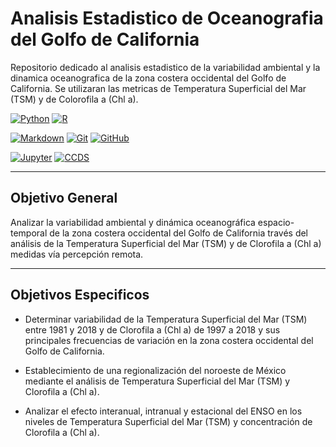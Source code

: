 # Analisis Estadistico de Oceanografia del Golfo de California

Repositorio dedicado al analisis estadistico de la variabilidad ambiental y la dinamica oceanografica de la zona costera occidental del Golfo de California. Se utilizaran las metricas de Temperatura Superficial del Mar (TSM) y de Colorofila a (Chl a).

[python-shield]: https://img.shields.io/badge/Python-3670A0?style=for-the-badge&logo=python&logoColor=ffdd54
[python-url]: https://www.python.org/

[r-shield]: https://img.shields.io/badge/R-276DC3?style=for-the-badge&logo=r&logoColor=white
[r-url]: https://www.r-project.org/

[md-shield]: https://img.shields.io/badge/Markdown-000?style=for-the-badge&logo=markdown
[md-url]: https://www.markdownguide.org/

[git-shield]: https://img.shields.io/badge/GIT-E44C30?style=for-the-badge&logo=git&logoColor=white
[git-url]: https://git-scm.com/

[github-shield]: https://img.shields.io/badge/GitHub-100000?style=for-the-badge&logo=github&logoColor=white
[github-url]: https://github.com/

[jupyter-shield]: https://img.shields.io/badge/Jupyter-Notebook-orange?style=for-the-badge&logo=jupyter
[jupyter-url]: https://jupyter.org/

[ccds-shield]: https://img.shields.io/badge/CCDS-Project%20template-328F97?style=for-the-badge&logo=cookiecutter
[ccds-url]: https://cookiecutter-data-science.drivendata.org/

[![Python][python-shield]][python-url]
[![R][r-shield]][r-url]

[![Markdown][md-shield]][md-url]
[![Git][git-shield]][git-url]
[![GitHub][github-shield]][github-url]

[![Jupyter][jupyter-shield]][jupyter-url]
[![CCDS][ccds-shield]][ccds-url]

---

## Objetivo General

Analizar la variabilidad ambiental y dinámica oceanográfica espacio-temporal de la zona costera occidental del Golfo de California través del análisis de la Temperatura Superficial del Mar (TSM) y de Clorofila a (Chl a) medidas vía percepción remota.

---

## Objetivos Especificos

- Determinar variabilidad de la Temperatura Superficial del Mar (TSM) entre 1981 y 2018 y de Clorofila a (Chl a) de 1997 a 2018 y sus principales frecuencias de variación en la zona costera occidental del Golfo de California.

- Establecimiento de una regionalización del noroeste de México mediante el análisis de Temperatura Superficial del Mar (TSM) y Clorofila a (Chl a).

- Analizar el efecto interanual, intranual y estacional del ENSO en los niveles de Temperatura Superficial del Mar (TSM) y concentración de Clorofila a (Chl a).
